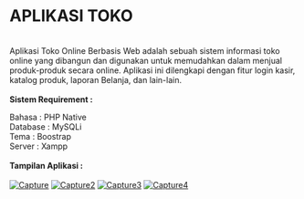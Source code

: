 # APLIKASI TOKO

<br>
Aplikasi Toko Online Berbasis Web adalah sebuah sistem informasi toko online yang dibangun dan digunakan untuk memudahkan dalam menjual produk-produk secara online. Aplikasi ini dilengkapi dengan fitur login kasir, katalog produk, laporan Belanja, dan lain-lain.</br>
<br>
<b>Sistem Requirement :</b>

Bahasa : PHP Native<br>
Database : MySQLi<br>
Tema : Boostrap<br>
Server : Xampp<br>
</br>
<b>Tampilan Aplikasi :</b>
<br><br>
<a href='https://postimg.cc/3kd9k822' target='_blank'><img src='https://i.postimg.cc/3kd9k822/Capture.jpg' border='0' alt='Capture'/></a>
<a href='https://postimg.cc/87SP5520' target='_blank'><img src='https://i.postimg.cc/87SP5520/Capture2.jpg' border='0' alt='Capture2'/></a>
<a href='https://postimg.cc/dZCwQP4F' target='_blank'><img src='https://i.postimg.cc/dZCwQP4F/Capture4.jpg' border='0' alt='Capture3'/></a>
<a href='https://postimg.cc/dZCwQP4F' target='_blank'><img src='https://i.postimg.cc/dZCwQP4F/Capture4.jpg' border='0' alt='Capture4'/></a>

